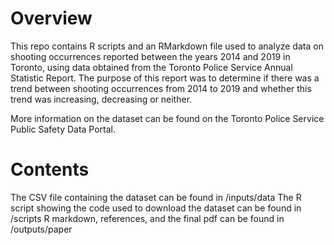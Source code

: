 # Overview

This repo contains R scripts and an RMarkdown file used to analyze data on shooting occurrences reported between the years 2014 and 2019 in Toronto, using data obtained from the Toronto Police Service Annual Statistic Report. The purpose of this report was to determine if there was a trend between shooting occurrences from 2014 to 2019 and whether this trend was increasing, decreasing or neither. 

More information on the dataset can be found on the Toronto Police Service Public Safety Data Portal.

# Contents

The CSV file containing the dataset can be found in /inputs/data
The R script showing the code used to download the dataset can be found in /scripts
R markdown, references, and the final pdf can be found in /outputs/paper